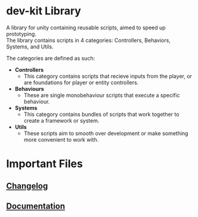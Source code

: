 # dev-kit Library
A library for unity containing reusable scripts, aimed to speed up prototyping.  
The library contains scripts in 4 categories: Controllers, Behaviors, Systems, and Utils.

The categories are defined as such:
- **Controllers**
	- This category contains scripts that recieve inputs from the player, or are foundations for player or entity controllers.
- **Behaviours**
	- These are single monobehaviour scripts that execute a specific behaviour.
- **Systems**
	- This category contains bundles of scripts that work together to create a framework or system.
- **Utils**
	- These scripts aim to smooth over development or make something more convenient to work with.

# Important Files
## [Changelog](https://github.com/Sad-AI-dev/dev-kit_Package/blob/main/CHANGELOG.md)
## [Documentation](https://github.com/Sad-AI-dev/dev-kit_Package/wiki)